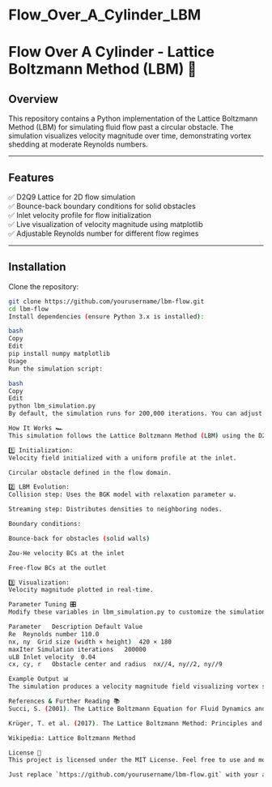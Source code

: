 # Flow_Over_A_Cylinder_LBM

# Flow Over A Cylinder - Lattice Boltzmann Method (LBM) 🚀

## Overview
This repository contains a Python implementation of the Lattice Boltzmann Method (LBM) for simulating fluid flow past a circular obstacle. The simulation visualizes velocity magnitude over time, demonstrating vortex shedding at moderate Reynolds numbers.

---

## Features
✅ D2Q9 Lattice for 2D flow simulation  
✅ Bounce-back boundary conditions for solid obstacles  
✅ Inlet velocity profile for flow initialization  
✅ Live visualization of velocity magnitude using matplotlib  
✅ Adjustable Reynolds number for different flow regimes  

---

## Installation

Clone the repository:
```bash
git clone https://github.com/yourusername/lbm-flow.git
cd lbm-flow
Install dependencies (ensure Python 3.x is installed):

bash
Copy
Edit
pip install numpy matplotlib
Usage
Run the simulation script:

bash
Copy
Edit
python lbm_simulation.py
By default, the simulation runs for 200,000 iterations. You can adjust parameters like domain size, velocity, and Reynolds number inside the script.

How It Works 🏎️
This simulation follows the Lattice Boltzmann Method (LBM) using the D2Q9 model:

1️⃣ Initialization:
Velocity field initialized with a uniform profile at the inlet.

Circular obstacle defined in the flow domain.

2️⃣ LBM Evolution:
Collision step: Uses the BGK model with relaxation parameter ω.

Streaming step: Distributes densities to neighboring nodes.

Boundary conditions:

Bounce-back for obstacles (solid walls)

Zou-He velocity BCs at the inlet

Free-flow BCs at the outlet

3️⃣ Visualization:
Velocity magnitude plotted in real-time.

Parameter Tuning 🎛️
Modify these variables in lbm_simulation.py to customize the simulation:

Parameter	Description	Default Value
Re	Reynolds number	110.0
nx, ny	Grid size (width × height)	420 × 180
maxIter	Simulation iterations	200000
uLB	Inlet velocity	0.04
cx, cy, r	Obstacle center and radius	nx//4, ny//2, ny//9

Example Output 📊
The simulation produces a velocity magnitude field visualizing vortex shedding behind the cylinder.

References & Further Reading 📚
Succi, S. (2001). The Lattice Boltzmann Equation for Fluid Dynamics and Beyond.

Krüger, T. et al. (2017). The Lattice Boltzmann Method: Principles and Practice.

Wikipedia: Lattice Boltzmann Method

License 📜
This project is licensed under the MIT License. Feel free to use and modify it.

Just replace `https://github.com/yourusername/lbm-flow.git` with your actual repo URL and paste this into your README.md.




